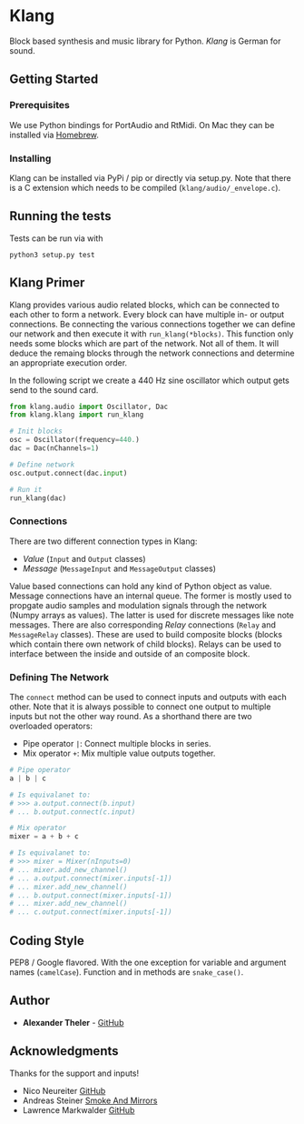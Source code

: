 # Klang

Block based synthesis and music library for Python. *Klang* is German for sound.

## Getting Started

### Prerequisites

We use Python bindings for PortAudio and RtMidi. On Mac they can be installed via [Homebrew](https://brew.sh).

### Installing

Klang can be installed via PyPi / pip or directly via setup.py. Note that there is a C extension which needs to be compiled (`klang/audio/_envelope.c`).

## Running the tests

Tests can be run via with
```
python3 setup.py test
```

## Klang Primer

Klang provides various audio related blocks, which can be connected to each other to form a network. Every block can have multiple in- or output connections. Be connecting the various connections together we can define our network and then execute it with `run_klang(*blocks)`. This function only needs some blocks which are part of the network. Not all of them. It will deduce the remaing blocks through the network connections and determine an appropriate execution order.

In the following script we create a 440 Hz sine oscillator which output gets send to the sound card.

```python
from klang.audio import Oscillator, Dac
from klang.klang import run_klang

# Init blocks
osc = Oscillator(frequency=440.)
dac = Dac(nChannels=1)

# Define network
osc.output.connect(dac.input)

# Run it
run_klang(dac)
```

### Connections

There are two different connection types in Klang:
- *Value* (`Input` and `Output` classes)
- *Message* (`MessageInput` and `MessageOutput` classes)

Value based connections can hold any kind of Python object as value. Message connections have an internal queue.
The former is mostly used to propgate audio samples and modulation signals through the network (Numpy arrays as values). The latter is used for discrete messages like note messages.
There are also corresponding *Relay* connections (`Relay` and `MessageRelay` classes). These are used to build composite blocks (blocks which contain there own network of child blocks). Relays can be used to interface between the inside and outside of an composite block.

### Defining The Network

The `connect` method can be used to connect inputs and outputs with each other. Note that it is always possible to connect one output to multiple inputs but not the other way round. As a shorthand there are two overloaded operators:
- Pipe operator `|`: Connect multiple blocks in series.
- Mix operator `+`: Mix multiple value outputs together.

```python
# Pipe operator
a | b | c

# Is equivalanet to:
# >>> a.output.connect(b.input)
# ... b.output.connect(c.input)
```

```python
# Mix operator
mixer = a + b + c

# Is equivalanet to:
# >>> mixer = Mixer(nInputs=0)
# ... mixer.add_new_channel()
# ... a.output.connect(mixer.inputs[-1])
# ... mixer.add_new_channel()
# ... b.output.connect(mixer.inputs[-1])
# ... mixer.add_new_channel()
# ... c.output.connect(mixer.inputs[-1])
```

## Coding Style

PEP8 / Google flavored. With the one exception for variable and argument names (`camelCase`). Function and in methods are `snake_case()`.

## Author

* **Alexander Theler** - [GitHub](https://github.com/atheler)

## Acknowledgments

Thanks for the support and inputs!
- Nico Neureiter [GitHub](https://github.com/NicoNeureiter)
- Andreas Steiner [Smoke And Mirrors](http://smokeandmirrors.ch)
- Lawrence Markwalder [GitHub](https://github.com/lmarkwalder)